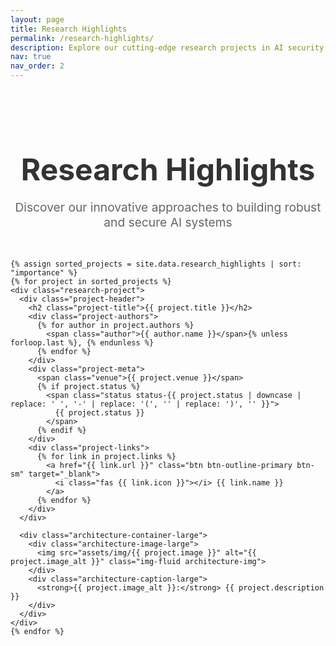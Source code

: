 ```yaml
---
layout: page
title: Research Highlights
permalink: /research-highlights/
description: Explore our cutting-edge research projects in AI security, vision-language models, and federated learning.
nav: true
nav_order: 2
---
```


<div class="research-highlights">
  <div class="container">
    <div class="row">
      <div class="col-lg-12">
        <h1 class="research-title">Research Highlights</h1>
        <p class="research-subtitle">Discover our innovative approaches to building robust and secure AI systems</p>
      </div>
    </div>

    {% assign sorted_projects = site.data.research_highlights | sort: "importance" %}
    {% for project in sorted_projects %}
    <div class="research-project">
      <div class="project-header">
        <h2 class="project-title">{{ project.title }}</h2>
        <div class="project-authors">
          {% for author in project.authors %}
            <span class="author">{{ author.name }}</span>{% unless forloop.last %}, {% endunless %}
          {% endfor %}
        </div>
        <div class="project-meta">
          <span class="venue">{{ project.venue }}</span>
          {% if project.status %}
            <span class="status status-{{ project.status | downcase | replace: ' ', '-' | replace: '(', '' | replace: ')', '' }}">
              {{ project.status }}
            </span>
          {% endif %}
        </div>
        <div class="project-links">
          {% for link in project.links %}
            <a href="{{ link.url }}" class="btn btn-outline-primary btn-sm" target="_blank">
              <i class="fas {{ link.icon }}"></i> {{ link.name }}
            </a>
          {% endfor %}
        </div>
      </div>
      
      <div class="architecture-container-large">
        <div class="architecture-image-large">
          <img src="assets/img/{{ project.image }}" alt="{{ project.image_alt }}" class="img-fluid architecture-img">
        </div>
        <div class="architecture-caption-large">
          <strong>{{ project.image_alt }}:</strong> {{ project.description }}
        </div>
      </div>
    </div>
    {% endfor %}
  </div>
</div>

<style>
.research-highlights {
  padding: 2rem 0;
}

.research-title {
  font-size: 3rem;
  font-weight: bold;
  color: #333;
  margin-bottom: 0.5rem;
  text-align: center;
}

.research-subtitle {
  font-size: 1.2rem;
  color: #666;
  text-align: center;
  margin-bottom: 3rem;
}

.research-project {
  margin-bottom: 4rem;
  padding: 2rem;
  border-radius: 10px;
  background-color: #f8f9fa;
  transition: transform 0.3s ease, box-shadow 0.3s ease;
}

.research-project:hover {
  transform: translateY(-5px);
  box-shadow: 0 8px 25px rgba(0,0,0,0.15);
}

.project-header {
  margin-bottom: 2rem;
}

.project-title {
  font-size: 1.8rem;
  font-weight: bold;
  color: #333;
  margin-bottom: 1rem;
  line-height: 1.3;
}

.project-authors {
  font-size: 1.1rem;
  color: #555;
  margin-bottom: 0.75rem;
}

.author {
  font-weight: 500;
}

.project-meta {
  margin-bottom: 1rem;
  display: flex;
  gap: 1rem;
  align-items: center;
  flex-wrap: wrap;
}

.venue {
  font-size: 0.95rem;
  color: #666;
  font-style: italic;
}

.status {
  padding: 0.25rem 0.75rem;
  border-radius: 20px;
  font-size: 0.85rem;
  font-weight: 500;
  text-transform: uppercase;
  letter-spacing: 0.5px;
}

.status-accepted {
  background-color: #d4edda;
  color: #155724;
  border: 1px solid #c3e6cb;
}

.status-published {
  background-color: #d1ecf1;
  color: #0c5460;
  border: 1px solid #bee5eb;
}

.status-under-review-in-ieee-transactions-on-big-data {
  background-color: #fff3cd;
  color: #856404;
  border: 1px solid #ffeaa7;
}

.status-published-q1-journal {
  background-color: #d4edda;
  color: #155724;
  border: 1px solid #c3e6cb;
}

.project-links {
  display: flex;
  gap: 0.5rem;
  flex-wrap: wrap;
}

.btn-outline-primary {
  border-color: #007bff;
  color: #007bff;
  background-color: transparent;
  transition: all 0.3s ease;
  display: flex;
  align-items: center;
  gap: 0.5rem;
}

.btn-outline-primary:hover {
  background-color: #007bff;
  color: white;
  border-color: #007bff;
  transform: translateY(-2px);
}

.btn-outline-primary i {
  font-size: 0.9rem;
}

/* Large Architecture Container with Prominent Border */
.architecture-container-large {
  border: 4px solid #000;
  border-radius: 12px;
  padding: 2rem;
  background-color: white;
  box-shadow: 0 6px 20px rgba(0,0,0,0.15);
  transition: all 0.3s ease;
  margin: 2rem 0;
}

.architecture-container-large:hover {
  border-color: #007bff;
  box-shadow: 0 8px 25px rgba(0,0,0,0.2);
}

.architecture-image-large {
  text-align: center;
  margin-bottom: 1.5rem;
}

.architecture-img {
  max-width: 95%;
  /* height: auto; */
  border-radius: 8px;
  transition: transform 0.3s ease;
  box-shadow: 0 4px 12px rgba(0,0,0,0.1);
}

.architecture-img:hover {
  transform: scale(1.02);
}

.architecture-caption-large {
  font-size: 1.1rem;
  color: #555;
  text-align: center;
  font-style: italic;
  line-height: 1.5;
  padding: 1rem;
  background-color: #f8f9fa;
  border-radius: 8px;
  border: 1px solid #e9ecef;
}

/* Responsive design */
@media (max-width: 768px) {
  .research-title {
    font-size: 2.5rem;
  }
  
  .project-title {
    font-size: 1.5rem;
  }
  
  .project-links {
    justify-content: center;
  }
  
  .architecture-container-large {
    padding: 1.5rem;
    margin: 1.5rem 0;
  }
  
  .project-meta {
    flex-direction: column;
    align-items: flex-start;
    gap: 0.5rem;
  }
  
  .architecture-caption-large {
    font-size: 1rem;
    padding: 0.75rem;
  }
}
</style> 